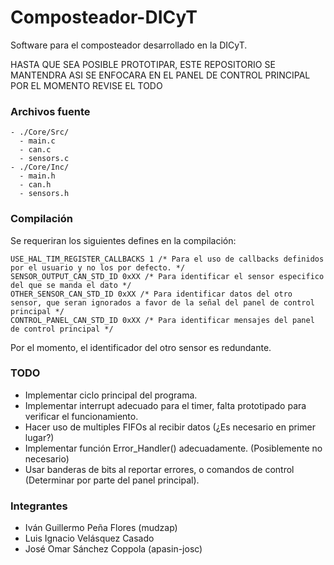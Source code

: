 # Composteador-DICyT
Software para el composteador desarrollado en la DICyT.

HASTA QUE SEA POSIBLE PROTOTIPAR, ESTE REPOSITORIO SE MANTENDRA ASI
SE ENFOCARA EN EL PANEL DE CONTROL PRINCIPAL POR EL MOMENTO
REVISE EL TODO

### Archivos fuente

```
- ./Core/Src/
  - main.c
  - can.c
  - sensors.c
- ./Core/Inc/
  - main.h
  - can.h
  - sensors.h
``` 

### Compilación

Se requeriran los siguientes defines en la compilación:

```
USE_HAL_TIM_REGISTER_CALLBACKS 1 /* Para el uso de callbacks definidos por el usuario y no los por defecto. */
SENSOR_OUTPUT_CAN_STD_ID 0xXX /* Para identificar el sensor especifico del que se manda el dato */
OTHER_SENSOR_CAN_STD_ID 0xXX /* Para identificar datos del otro sensor, que seran ignorados a favor de la señal del panel de control principal */
CONTROL_PANEL_CAN_STD_ID 0xXX /* Para identificar mensajes del panel de control principal */
```
Por el momento, el identificador del otro sensor es redundante.

### TODO
- Implementar ciclo principal del programa.
- Implementar interrupt adecuado para el timer, falta prototipado para verificar el funcionamiento.
- Hacer uso de multiples FIFOs al recibir datos (¿Es necesario en primer lugar?)
- Implementar función Error_Handler() adecuadamente. (Posiblemente no necesario)
- Usar banderas de bits al reportar errores, o comandos de control (Determinar por parte del panel principal).


### Integrantes

- Iván Guillermo Peña Flores (mudzap)
- Luis Ignacio Velásquez Casado 
- José Omar Sánchez Coppola (apasin-josc)
